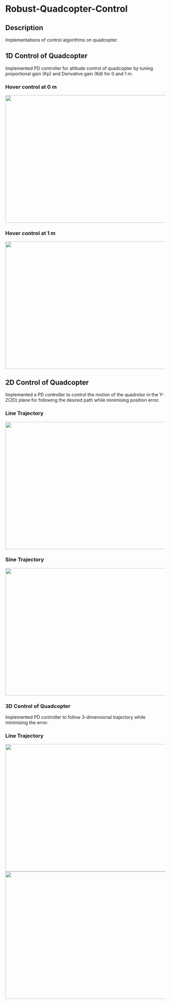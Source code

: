 # Robust-Quadcopter-Control
## Description
Implementations of control algorithms on quadcopter.

## 1D Control of Quadcopter
Implemented PD controller for altitude control of quadcopter by tuning proportional gain (Kp) and Derivative gain (Kd) for 0 and 1 m.
### Hover control at 0 m
<image src="https://github.com/mayanklonkar/Robust-Quadcopter-Control/assets/108993449/e30178d2-c971-4fca-942c-7b9c6a221bfb" width="600" height="400" />

### Hover control at 1 m
<image src="https://github.com/mayanklonkar/Robust-Quadcopter-Control/assets/108993449/e8b7e47d-ee92-47d9-880e-a02659735fcf" width="600" height="400" />


## 2D Control of Quadcopter

Implemented a PD controller to control the motion of the quadrotor in the Y-Z(2D) plane for following the desired path while minimising position error.

### Line Trajectory
<image src="https://github.com/mayanklonkar/Robust-Quadcopter-Control/assets/108993449/a3a4e266-3b7d-499f-be2c-9aa376f0fa64" width="600" height="400" />

### Sine Trajectory

<image src="https://github.com/mayanklonkar/Robust-Quadcopter-Control/assets/108993449/ae2fa5a5-62cf-4787-ac2b-77de08f4f526" width="600" height="400" />

### 3D Control of Quadcopter

Implemented PD controller to follow 3-dimensional trajectory while minimising the error. 

### Line Trajectory

<image src="https://github.com/mayanklonkar/Robust-Quadcopter-Control/assets/108993449/d51f3969-b7d7-47cb-a5f9-0a65552bb018" width="600" height="400" />

<image src="https://github.com/mayanklonkar/Robust-Quadcopter-Control/assets/108993449/8a529d9a-fd8f-4ad3-aec7-2ff3cbc2fc18" width="600" height="400" />










